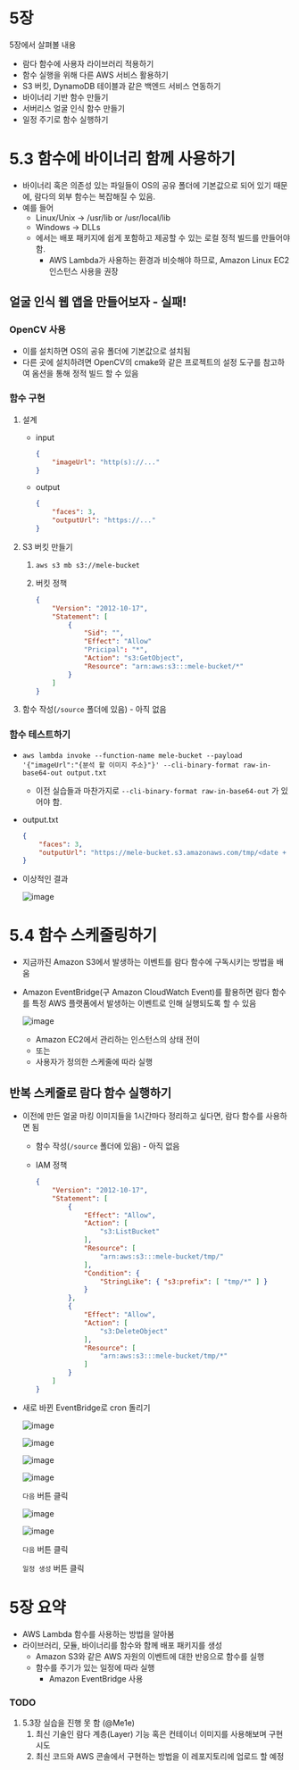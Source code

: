 # 5장

5장에서 살펴볼 내용

- 람다 함수에 사용자 라이브러리 적용하기
- 함수 실행을 위해 다른 AWS 서비스 활용하기
- S3 버킷, DynamoDB 테이블과 같은 백엔드 서비스 연동하기
- 바이너리 기반 함수 만들기
- 서버리스 얼굴 인식 함수 만들기
- 일정 주기로 함수 실행하기

# 5.3 함수에 바이너리 함께 사용하기

- 바이너리 혹은 의존성 있는 파일들이 OS의 공유 폴더에 기본값으로 되어 있기 때문에, 람다의 외부 함수는 복잡해질 수 있음.
- 예를 들어
    - Linux/Unix → /usr/lib or /usr/local/lib
    - Windows → DLLs
    - 에서는 배포 패키지에 쉽게 포함하고 제공할 수 있는 로컬 정적 빌드를 만들어야 함.
        - AWS Lambda가 사용하는 환경과 비슷해야 하므로, Amazon Linux EC2 인스턴스 사용을 권장

## 얼굴 인식 웹 앱을 만들어보자 - 실패!

### OpenCV 사용

- 이를 설치하면 OS의 공유 폴더에 기본값으로 설치됨
- 다른 곳에 설치하려면 OpenCV의 cmake와 같은 프로젝트의 설정 도구를 참고하여 옴션을 통해 정적 빌드 할 수 있음

### 함수 구현

1. 설계
    - input
        
        ```json
        {
        	"imageUrl": "http(s)://..."
        }
        ```
        
    - output
        
        ```json
        {
        	"faces": 3,
        	"outputUrl": "https://..."
        }
        ```
        
2. S3 버킷 만들기
    1. `aws s3 mb s3://mele-bucket`
    2. 버킷 정책
        
        ```json
        {
        	"Version": "2012-10-17",
        	"Statement": [
        		{
        			"Sid": "",
        			"Effect": "Allow"
        			"Pricipal": "*",
        			"Action": "s3:GetObject",
        			"Resource": "arn:aws:s3:::mele-bucket/*"
        		}
        	]
        }
        ```
        
3. 함수 작성(`/source` 폴더에 있음) - 아직 없음

### 함수 테스트하기

- `aws lambda invoke --function-name mele-bucket --payload '{"imageUrl":"{분석 할 이미지 주소}"}' --cli-binary-format raw-in-base64-out output.txt`
    - 이전 실습들과 마찬가지로 `--cli-binary-format raw-in-base64-out` 가 있어야 함.
- output.txt
    
    ```json
    {
    	"faces": 3,
    	"outputUrl": "https://mele-bucket.s3.amazonaws.com/tmp/<date + uniqueUUID>.jpg"
    }
    ```
    
- 이상적인 결과
    
    ![image](https://github.com/cloud-club/AWSLambdaInAction-2023/assets/76844285/14f81360-11c3-41b5-ba71-65d8bf6dbd03)
    

# 5.4 함수 스케줄링하기

- 지금까진 Amazon S3에서 발생하는 이벤트를 람다 함수에 구독시키는 방법을 배움
- Amazon EventBridge(구 Amazon CloudWatch Event)를 활용하면 람다 함수를 특정 AWS 플랫폼에서 발생하는 이벤트로 인해 실행되도록 할 수 있음
    
    ![image](https://github.com/cloud-club/AWSLambdaInAction-2023/assets/76844285/5cb0ece3-eee6-4612-a301-01c330a1d860)
    
    - Amazon EC2에서 관리하는 인스턴스의 상태 전이
    - 또는
    - 사용자가 정의한 스케줄에 따라 실행

## 반복 스케줄로 람다 함수 실행하기

- 이전에 만든 얼굴 마킹 이미지들을 1시간마다 정리하고 싶다면, 람다 함수를 사용하면 됨
    - 함수 작성(`/source` 폴더에 있음) - 아직 없음
    - IAM 정책
        
        ```json
        {
            "Version": "2012-10-17",
            "Statement": [
                {
                    "Effect": "Allow",
                    "Action": [
                        "s3:ListBucket"
                    ],
                    "Resource": [
                        "arn:aws:s3:::mele-bucket/tmp/"
                    ],
                    "Condition": {
                        "StringLike": { "s3:prefix": [ "tmp/*" ] }
                    }
                },
                {
                    "Effect": "Allow",
                    "Action": [
                        "s3:DeleteObject"
                    ],
                    "Resource": [
                        "arn:aws:s3:::mele-bucket/tmp/*"
                    ]
                }
            ]
        }
        ```
        
- 새로 바뀐 EventBridge로 cron 돌리기
    
    ![image](https://github.com/cloud-club/AWSLambdaInAction-2023/assets/76844285/197f232b-2996-424f-be3d-b76d4f3dca33)
    
    ![image](https://github.com/cloud-club/AWSLambdaInAction-2023/assets/76844285/b5cfeb55-8efd-4e35-a7ed-a1da729021ce)
    
    ![image](https://github.com/cloud-club/AWSLambdaInAction-2023/assets/76844285/143ee250-e523-4acf-bdeb-5f34a301574c)
    
    ![image](https://github.com/cloud-club/AWSLambdaInAction-2023/assets/76844285/d7507434-96a0-412c-ae55-5073bdb26ad4)
    
    `다음` 버튼 클릭
    
    ![image](https://github.com/cloud-club/AWSLambdaInAction-2023/assets/76844285/31b6ad50-f487-4ebd-b1ab-02e029e4ba4d)
    
    ![image](https://github.com/cloud-club/AWSLambdaInAction-2023/assets/76844285/d9e62ebb-75a6-41cc-b820-b5605afbcf25)
    
    `다음` 버튼 클릭
    
    `일정 생성` 버튼 클릭
    

# 5장 요약

- AWS Lambda 함수를 사용하는 방법을 알아봄
- 라이브러리, 모듈, 바이너리를 함수와 함께 배포 패키지를 생성
    - Amazon S3와 같은 AWS 자원의 이벤트에 대한 반응으로 함수를 실행
    - 함수를 주기가 있는 일정에 따라 실행
        - Amazon EventBridge 사용

### TODO

1. 5.3장 실습을 진행 못 함 (@Me1e)
    1. 최신 기술인 람다 계층(Layer) 기능 혹은 컨테이너 이미지를 사용해보며 구현 시도
    2. 최신 코드와 AWS 콘솔에서 구현하는 방법을 이 레포지토리에 업로드 할 예정

